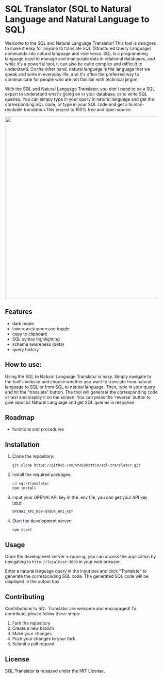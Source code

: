 # SQL Translator (SQL to Natural Language and Natural Language to SQL)

Welcome to the SQL and Natural Language Translator! This tool is designed to make it easy for anyone to translate SQL (Structured Query Language) commands into natural language and vice versa. SQL is a programming language used to manage and manipulate data in relational databases, and while it's a powerful tool, it can also be quite complex and difficult to understand. On the other hand, natural language is the language that we speak and write in everyday life, and it's often the preferred way to communicate for people who are not familiar with technical jargon.

With the SQL and Natural Language Translator, you don't need to be a SQL expert to understand what's going on in your database, or to write SQL queries. You can simply type in your query in natural language and get the corresponding SQL code, or type in your SQL code and get a human-readable translation.This project is 100% free and open source.

<img src="https://github.com/whoiskatrin/sql-translator/blob/main/latestUI.png" width="600" />

## Features

- dark mode
- lowercase/uppercase toggle
- copy to clipboard
- SQL syntax highlighting
- schema awareness (beta)
- query history


## How to use:

Using the SQL to Natural Language Translator is easy. Simply navigate to the tool's website and choose whether you want to translate from natural language to SQL or from SQL to natural language. Then, type in your query and hit the "translate" button. The tool will generate the corresponding code or text and display it on the screen. 
You can press the 'reverse' button to give input as Natural Language and get SQL queries in response


## Roadmap

- functions and procedures

## Installation

1. Clone the repository:

    ```bash
    git clone https://github.com/whoiskatrin/sql-translator.git
    ```

2. Install the required packages:

    ```bash
    cd sql-translator
    npm install
    ```
3. Input your OPENAI API key in the .env file, you can get your API key [here](https://beta.openai.com/account/api-keys):


    ```bash
    OPENAI_API_KEY=$YOUR_API_KEY
    ```

4. Start the development server:

    ```bash
    npm start
    ```

## Usage

Once the development server is running, you can access the application by navigating to `http://localhost:3000` in your web browser.

Enter a natural language query in the input box and click "Translate" to generate the corresponding SQL code. The generated SQL code will be displayed in the output box.

## Contributing

Contributions to SQL Translator are welcome and encouraged! To contribute, please follow these steps:

1. Fork the repository
2. Create a new branch
3. Make your changes
4. Push your changes to your fork
5. Submit a pull request

## License

SQL Translator is released under the MIT License.
